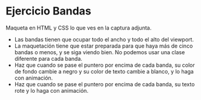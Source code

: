 # Ejercicio Bandas

Maqueta en HTML y CSS lo que ves en la captura adjunta.

- Las bandas tienen que ocupar todo el ancho y todo el alto del viewport.
- La maquetación tiene que estar preparada para que haya más de cinco bandas o menos, y se siga viendo bien. No podemos usar una clase diferente para cada banda.
- Haz que cuando se pase el puntero por encima de cada banda, su color de fondo cambie a negro y su color de texto cambie a blanco, y lo haga con animación.
- Haz que cuando se pase el puntero por encima de cada banda, su texto rote y lo haga con animación.
